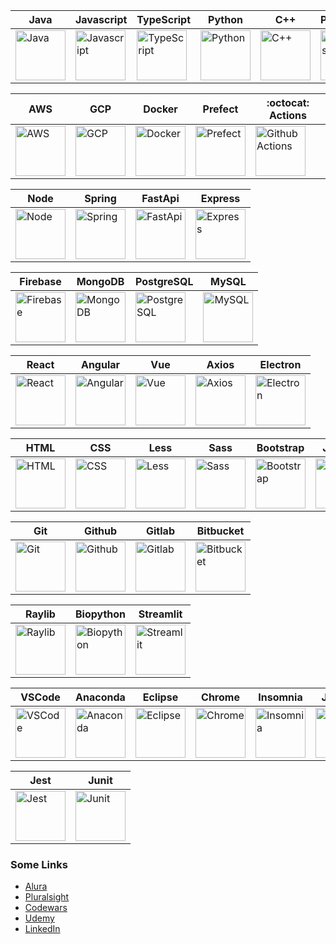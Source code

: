 |Java|Javascript|TypeScript|Python|C++|Processing|GoLang|
|-|-|-|-|-|-|-|
|<img href="https://cdn.jsdelivr.net/gh/devicons/devicon@latest/icons/java/java-original.svg" title="Java" width="80" height="80"/>|<img href="https://cdn.jsdelivr.net/gh/devicons/devicon@latest/icons/javascript/javascript-original.svg" title="Javascript" width="80" height="80"/>|<img href="https://cdn.jsdelivr.net/gh/devicons/devicon@latest/icons/typescript/typescript-original.svg" title="TypeScript" width="80" height="80"/>|<img href="ttps://cdn.jsdelivr.net/gh/devicons/devicon@latest/icons/python/python-original.svg" title="Python" width="80" height="80"/>|<img href="https://cdn.jsdelivr.net/gh/devicons/devicon@latest/icons/cplusplus/cplusplus-original.svg" title="C++" width="80" height="80"/>|<img href="https://cdn.jsdelivr.net/gh/devicons/devicon@latest/icons/processing/processing-original-wordmark.svg" title="Processing" width="80" height="80"/>|<img href="https://cdn.jsdelivr.net/gh/devicons/devicon@latest/icons/go/go-original.svg" title="GoLang" width="80" height="80"/>|

|AWS|GCP|Docker|Prefect|:octocat: Actions|
|-|-|-|-|-|
|<img href="https://cdn.jsdelivr.net/gh/devicons/devicon@latest/icons/amazonwebservices/amazonwebservices-plain-wordmark.svg" title="AWS" width="80" height="80"/>|<img href="https://cdn.jsdelivr.net/gh/devicons/devicon@latest/icons/googlecloud/googlecloud-original.svg" title="GCP" width="80" height="80"/>|<img href="https://cdn.jsdelivr.net/gh/devicons/devicon@latest/icons/docker/docker-original.svg" title="Docker" width="80" height="80"/>|<img href="https://raw.githubusercontent.com/PrefectHQ/prefect/main/ui/src/assets/logos/prefect-logo-mark-gradient.svg" title="Prefect" width="80" height="80"/>|<img href="https://cdn.jsdelivr.net/gh/devicons/devicon@latest/icons/githubactions/githubactions-original.svg" title="Github Actions" width="80" height="80"/>|

|Node|Spring|FastApi|Express|
|-|-|-|-|
|<img href="https://cdn.jsdelivr.net/gh/devicons/devicon@latest/icons/nodejs/nodejs-original.svg" title="Node" width="80" height="80"/>|<img href="https://cdn.jsdelivr.net/gh/devicons/devicon@latest/icons/spring/spring-original.svg" title="Spring" width="80" height="80"/>|<img href="https://cdn.jsdelivr.net/gh/devicons/devicon@latest/icons/fastapi/fastapi-plain.svg" title="FastApi" width="80" height="80"/>|<img href="https://icon.icepanel.io/Technology/png-shadow-512/Express.png" title="Express" width="80" height="80"/>|

|Firebase|MongoDB|PostgreSQL|MySQL|
|-|-|-|-|
|<img href="https://cdn.jsdelivr.net/gh/devicons/devicon@latest/icons/firebase/firebase-original.svg" title="Firebase" width="80" height="80"/>|<img href="https://cdn.jsdelivr.net/gh/devicons/devicon@latest/icons/mongodb/mongodb-original.svg" title="MongoDB" width="80" height="80"/>|<img href="https://cdn.jsdelivr.net/gh/devicons/devicon@latest/icons/postgresql/postgresql-original.svg" title="PostgreSQL" width="80" height="80"/>|<img href="https://cdn.jsdelivr.net/gh/devicons/devicon@latest/icons/mysql/mysql-original.svg" title="MySQL" width="80" height="80"/>|

|React|Angular|Vue|Axios|Electron|
|-|-|-|-|-|
|<img href="https://cdn.jsdelivr.net/gh/devicons/devicon@latest/icons/react/react-original.svg" title="React" width="80" height="80"/>|<img href="https://cdn.jsdelivr.net/gh/devicons/devicon@latest/icons/angular/angular-original.svg" title="Angular" width="80" height="80"/>|<img href="https://cdn.jsdelivr.net/gh/devicons/devicon@latest/icons/vuejs/vuejs-original.svg" title="Vue" width="80" height="80"/>|<img href="https://cdn.jsdelivr.net/gh/devicons/devicon@latest/icons/axios/axios-plain.svg" title="Axios" width="80" height="80"/>|<img href="https://cdn.jsdelivr.net/gh/devicons/devicon@latest/icons/electron/electron-original.svg" title="Electron" width="80" height="80"/>|

|HTML|CSS|Less|Sass|Bootstrap|JQuery|Figma|
|-|-|-|-|-|-|-|
|<img href="https://cdn.jsdelivr.net/gh/devicons/devicon@latest/icons/html5/html5-original-wordmark.svg" title="HTML" width="80" height="80"/>|<img href="https://cdn.jsdelivr.net/gh/devicons/devicon@latest/icons/css3/css3-original-wordmark.svg" title="CSS" width="80" height="80"/>|<img href="https://cdn.jsdelivr.net/gh/devicons/devicon@latest/icons/less/less-plain-wordmark.svg" title="Less" width="80" height="80"/>|<img href="https://cdn.jsdelivr.net/gh/devicons/devicon@latest/icons/sass/sass-original.svg" title="Sass" width="80" height="80"/>|<img href="https://cdn.jsdelivr.net/gh/devicons/devicon@latest/icons/bootstrap/bootstrap-original.svg" title="Bootstrap" width="80" height="80"/>|<img href="https://cdn.jsdelivr.net/gh/devicons/devicon@latest/icons/jquery/jquery-original.svg" title="JQuery" width="80" height="80"/>|<img href="https://cdn.jsdelivr.net/gh/devicons/devicon@latest/icons/figma/figma-original.svg" title="Figma" width="80" height="80"/>|

|Git|Github|Gitlab|Bitbucket|
|-|-|-|-|
|<img href="https://cdn.jsdelivr.net/gh/devicons/devicon@latest/icons/git/git-original.svg" title="Git" width="80" height="80"/>|<img href="https://github.githubassets.com/assets/GitHub-Mark-ea2971cee799.png" title="Github" width="80" height="80"/>|<img href="https://cdn.jsdelivr.net/gh/devicons/devicon@latest/icons/gitlab/gitlab-original.svg" title="Gitlab" width="80" height="80"/>|<img href="https://cdn.jsdelivr.net/gh/devicons/devicon@latest/icons/bitbucket/bitbucket-original.svg" title="Bitbucket" width="80" height="80"/>|

|Raylib|Biopython|Streamlit|
|-|-|-|
|<img href="https://upload.wikimedia.org/wikipedia/commons/f/f4/Raylib_logo.png" title="Raylib" width="80" height="80"/>|<img href="https://biopython.org/assets/images/biopython_logo_white.png" title="Biopython" width="80" height="80"/>|<img href="https://cdn.jsdelivr.net/gh/devicons/devicon@latest/icons/streamlit/streamlit-original.svg" title="Streamlit" width="80" height="80"/>|

|VSCode|Anaconda|Eclipse|Chrome|Insomnia|Jupyter|
|-|-|-|-|-|-|
|<img href="https://cdn.jsdelivr.net/gh/devicons/devicon@latest/icons/vscode/vscode-original.svg" title="VSCode" width="80" height="80"/>|<img href="https://cdn.jsdelivr.net/gh/devicons/devicon@latest/icons/anaconda/anaconda-original.svg" title="Anaconda" width="80" height="80"/>|<img href="https://cdn.jsdelivr.net/gh/devicons/devicon@latest/icons/eclipse/eclipse-original.svg" title="Eclipse" width="80" height="80"/>|<img href="https://cdn.jsdelivr.net/gh/devicons/devicon@latest/icons/chrome/chrome-original.svg" title="Chrome" width="80" height="80"/>|<img href="https://cdn.jsdelivr.net/gh/devicons/devicon@latest/icons/insomnia/insomnia-original.svg" title="Insomnia" width="80" height="80"/>|<img href="https://cdn.jsdelivr.net/gh/devicons/devicon@latest/icons/jupyter/jupyter-original.svg" title="Jupyter" width="80" height="80"/>|

|Jest|Junit|
|-|-|
|<img href="https://cdn.jsdelivr.net/gh/devicons/devicon@latest/icons/jest/jest-plain.svg" title="Jest" width="80" height="80"/>|<img href="https://cdn.jsdelivr.net/gh/devicons/devicon@latest/icons/junit/junit-original.svg" title="Junit" width="80" height="80"/>|

### Some Links
- [Alura](https://cursos.alura.com.br/user/thauroo)
- [Pluralsight](https://app.pluralsight.com/profile/black-devx)
- [Codewars](https://www.codewars.com/users/Devxgen)
- [Udemy](https://www.udemy.com/user/thiago-rodrigues-52/)
- [LinkedIn](https://www.linkedin.com/in/thiago-dx/)
